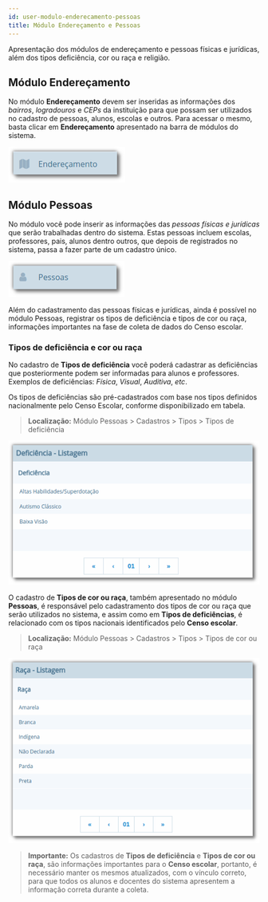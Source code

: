 ```yaml
---
id: user-modulo-enderecamento-pessoas
title: Módulo Endereçamento e Pessoas
---
```


Apresentação dos módulos de endereçamento e pessoas físicas e jurídicas, além dos tipos deficiência, cor ou raça e religião.

## Módulo Endereçamento

No módulo **Endereçamento** devem ser inseridas as informações dos *bairros*, *logradouros* e *CEPs* da instituição para que possam ser utilizados no cadastro de pessoas, alunos, escolas e outros. Para acessar o mesmo, basta clicar em **Endereçamento** apresentado na barra de módulos do sistema.

![](../img/user-docs/user-figura-11-modulo-enderecamento.png)

## Módulo Pessoas

No módulo você pode inserir as informações das *pessoas físicas e jurídicas* que serão trabalhadas dentro do sistema. Estas pessoas incluem escolas, professores, pais, alunos dentro outros, que depois de registrados no sistema, passa a fazer parte de um cadastro único.

![](../img/user-docs/user-figura-12-modulo-pessoas.png)

Além do cadastramento das pessoas físicas e jurídicas, ainda é possível no módulo Pessoas, registrar os tipos de deficiência e tipos de cor ou raça, informações importantes na fase de coleta de dados do Censo escolar.

### Tipos de deficiência e cor ou raça

No cadastro de **Tipos de deficiência** você poderá cadastrar as deficiências que posteriormente podem ser informadas para alunos e professores. Exemplos de deficiências: *Física*, *Visual*, *Auditiva*, *etc*.

Os tipos de deficiências são pré-cadastrados com base nos tipos definidos nacionalmente pelo Censo Escolar, conforme disponibilizado em tabela.

> **Localização:** Módulo Pessoas > Cadastros > Tipos > Tipos de deficiência

![Lista de deficiências com itens "Altas Habilidades/Superdotação", "Autismo Clássico", "Baixa Visão"](../img/user-docs/user-figura-13-tipos-deficiencia.png)

O cadastro de **Tipos de cor ou raça**, também apresentado no módulo **Pessoas**, é responsável pelo cadastramento dos tipos de cor ou raça que serão utilizados no sistema, e assim como em **Tipos de deficiências**, é relacionado com os tipos nacionais identificados pelo **Censo escolar**.

> **Localização:** Módulo Pessoas > Cadastros > Tipos > Tipos de cor ou raça

![Lista de raças com itens "Amarela", "Branca", "Indigena", "Não Declarada", "Parda" e "Preta"](../img/user-docs/user-figura-14-listagem-raca.png)

> **Importante:** Os cadastros de **Tipos de deficiência** e **Tipos de cor ou raça**, são informações importantes para o **Censo escolar**, portanto, é necessário manter os mesmos atualizados, com o vínculo correto, para que todos os alunos e docentes do sistema apresentem a informação correta durante a coleta.

